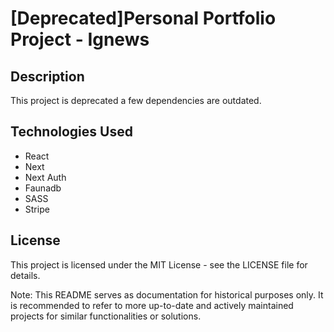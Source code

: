 # [Deprecated]Personal Portfolio Project - Ignews

## Description

This project is deprecated a few dependencies are outdated. 

## Technologies Used

- React
- Next
- Next Auth
- Faunadb
- SASS
- Stripe

## License

This project is licensed under the MIT License - see the LICENSE file for details.

Note: This README serves as documentation for historical purposes only. It is recommended to refer to more up-to-date and actively maintained projects for similar functionalities or solutions.
